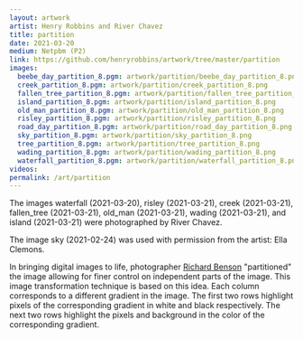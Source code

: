 ```yaml
---
layout: artwork
artist: Henry Robbins and River Chavez
title: partition
date: 2021-03-20
medium: Netpbm (P2)
link: https://github.com/henryrobbins/artwork/tree/master/partition
images:
  beebe_day_partition_8.pgm: artwork/partition/beebe_day_partition_8.png
  creek_partition_8.pgm: artwork/partition/creek_partition_8.png
  fallen_tree_partition_8.pgm: artwork/partition/fallen_tree_partition_8.png
  island_partition_8.pgm: artwork/partition/island_partition_8.png
  old_man_partition_8.pgm: artwork/partition/old_man_partition_8.png
  risley_partition_8.pgm: artwork/partition/risley_partition_8.png
  road_day_partition_8.pgm: artwork/partition/road_day_partition_8.png
  sky_partition_8.pgm: artwork/partition/sky_partition_8.png
  tree_partition_8.pgm: artwork/partition/tree_partition_8.png
  wading_partition_8.pgm: artwork/partition/wading_partition_8.png
  waterfall_partition_8.pgm: artwork/partition/waterfall_partition_8.png
videos:
permalink: /art/partition
---
```

The images waterfall (2021-03-20), risley (2021-03-21), creek (2021-03-21),
fallen_tree (2021-03-21), old_man (2021-03-21), wading (2021-03-21), and
island (2021-03-21) were photographed by River Chavez.

The image sky (2021-02-24) was used with permission from the artist:
Ella Clemons.

In bringing digital images to life, photographer [Richard
Benson](https://en.wikipedia.org/wiki/Richard_Benson_(photographer))
"partitioned" the image allowing for finer control on independent parts of the
image.  This image transformation technique is based on
this idea. Each column corresponds to a different gradient in the image. The
first two rows highlight pixels of the corresponding gradient in white and
black respectively. The next two rows highlight the pixels and background in
the color of the corresponding gradient.